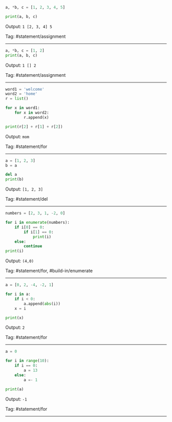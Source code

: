 ```python
a, *b, c = [1, 2, 3, 4, 5]

print(a, b, c)
```
Output: `1 [2, 3, 4] 5`

Tag: #statement/assignment

---
```python
a, *b, c = [1, 2]
print(a, b, c)
```
Output: `1 [] 2`

Tag: #statement/assignment
 
---
```python
word1 = 'welcome'
word2 = 'home'
r = list()

for x in word1:
    for x in word2:
        r.append(x)

print(r[2] + r[1] + r[2])
```
Output: `mom`

Tag: #statement/for

---

```python
a = [1, 2, 3]
b = a

del a
print(b)
```
Output: `[1, 2, 3]`

Tag: #statement/del

---

```python
numbers = [2, 3, 1, -2, 0]

for i in enumerate(numbers):
    if i[0] == 0:
        if i[1] == 0:
            print(i)
    else:
        continue
print(i)
```
Output: `(4,0)`

Tag: #statement/for, #build-in/enumerate

---

```python
a = [0, 2, -4, -2, 1]

for i in a:
    if i < 0:
        a.append(abs(i))
    x = i

print(x)
```
Output: `2`

Tag: #statement/for

---

```python
a = 0

for i in range(10):
    if i == 0:
        a = 13
    else:
        a =- 1

print(a)
```
Output: `-1`

Tag: #statement/for

---
